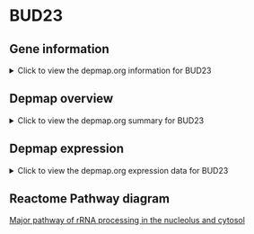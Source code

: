 <h1>BUD23</h1>

<h2>Gene information</h2>
<details>
  <summary>Click to view the depmap.org information for BUD23</summary>
  <iframe src="https://depmap.org/portal/gene/BUD23?tab=about" style="border:none;width:100%;height:800px"></iframe>
</details>

<h2>Depmap overview</h2>
<details>
  <summary>Click to view the depmap.org summary for BUD23</summary>
  <iframe src="https://depmap.org/portal/gene/BUD23?tab=overview" style="border:none;width:100%;height:800px"></iframe>
</details>

<h2>Depmap expression</h2>
<details>
  <summary>Click to view the depmap.org expression data for BUD23</summary>
  <iframe src="https://depmap.org/portal/gene/BUD23?tab=characterization" style="border:none;width:100%;height:800px"></iframe>
</details>



<h2>Reactome Pathway diagram</h2>
<a href="https://reactome.org/PathwayBrowser/#/R-HSA-6791226" target="_BLANK">Major pathway of rRNA processing in the nucleolus and cytosol</a>



